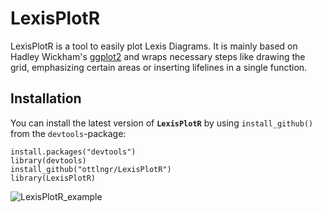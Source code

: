 # LexisPlotR


LexisPlotR is a tool to easily plot Lexis Diagrams. It is mainly based on Hadley Wickham's [ggplot2](https://github.com/hadley/ggplot2) and wraps necessary steps like drawing the grid, emphasizing certain areas or inserting lifelines in a single function.

## Installation

You can install the latest version of **`LexisPlotR`** by using `install_github()` from the `devtools`-package:

    install.packages("devtools")
    library(devtools)
    install_github("ottlngr/LexisPlotR")
    library(LexisPlotR)
  
![LexisPlotR_example](https://github.com/ottlngr/LexisPlotR/blob/master/LexisPlotR_example.png)
